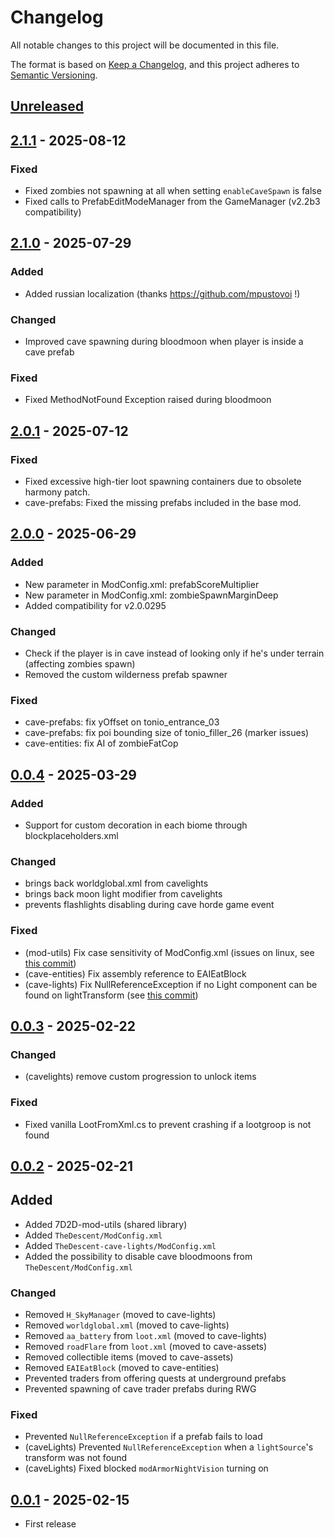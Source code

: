 # Changelog

All notable changes to this project will be documented in this file.

The format is based on [Keep a Changelog](https://keepachangelog.com/en/1.1.0/), and this project adheres to [Semantic Versioning](https://semver.org/spec/v2.0.0.html).

## [Unreleased]

## [2.1.1] - 2025-08-12

### Fixed
- Fixed zombies not spawning at all when setting `enableCaveSpawn` is false
- Fixed calls to PrefabEditModeManager from the GameManager (v2.2b3 compatibility)

## [2.1.0] - 2025-07-29

### Added
- Added russian localization (thanks https://github.com/mpustovoi !)

### Changed
- Improved cave spawning during bloodmoon when player is inside a cave prefab

### Fixed
- Fixed MethodNotFound Exception raised during bloodmoon

## [2.0.1] - 2025-07-12

### Fixed
- Fixed excessive high-tier loot spawning containers due to obsolete harmony patch.
- cave-prefabs: Fixed the missing prefabs included in the base mod.

## [2.0.0] - 2025-06-29

### Added
- New parameter in ModConfig.xml: prefabScoreMultiplier
- New parameter in ModConfig.xml: zombieSpawnMarginDeep
- Added compatibility for v2.0.0295

### Changed
- Check if the player is in cave instead of looking only if he's under terrain (affecting zombies spawn)
- Removed the custom wilderness prefab spawner

### Fixed
- cave-prefabs: fix yOffset on tonio_entrance_03
- cave-prefabs: fix poi bounding size of tonio_filler_26 (marker issues)
- cave-entities: fix AI of zombieFatCop

## [0.0.4] - 2025-03-29

### Added
- Support for custom decoration in each biome through blockplaceholders.xml

### Changed
- brings back worldglobal.xml from cavelights
- brings back moon light modifier from cavelights
- prevents flashlights disabling during cave horde game event

### Fixed
- (mod-utils)     Fix case sensitivity of ModConfig.xml (issues on linux, see [this commit](https://github.com/VisualDev-FR/7D2D-mod-utils/commit/34f348a1e697a848c4c9aa498be65e2bc08528ba))
- (cave-entities) Fix assembly reference to EAIEatBlock
- (cave-lights)   Fix NullReferenceException if no Light component can be found on lightTransform (see [this commit](https://github.com/VisualDev-FR/7D2D-Powered-flashights/commit/6d8ef6e3e4012b3a6a105d4e05343658bd132ee6))

## [0.0.3] - 2025-02-22

### Changed
- (cavelights) remove custom progression to unlock items

### Fixed
- Fixed vanilla LootFromXml.cs to prevent crashing if a lootgroop is not found

## [0.0.2] - 2025-02-21

## Added
- Added 7D2D-mod-utils (shared library)
- Added `TheDescent/ModConfig.xml`
- Added `TheDescent-cave-lights/ModConfig.xml`
- Added the possibility to disable cave bloodmoons from `TheDescent/ModConfig.xml`

### Changed
- Removed `H_SkyManager` (moved to cave-lights)
- Removed `worldglobal.xml` (moved to cave-lights)
- Removed `aa_battery` from `loot.xml` (moved to cave-lights)
- Removed `roadFlare` from `loot.xml` (moved to cave-assets)
- Removed collectible items (moved to cave-assets)
- Removed `EAIEatBlock` (moved to cave-entities)
- Prevented traders from offering quests at underground prefabs
- Prevented spawning of cave trader prefabs during RWG

### Fixed
- Prevented `NullReferenceException` if a prefab fails to load
- (caveLights) Prevented `NullReferenceException` when a `lightSource`'s transform was not found
- (caveLights) Fixed blocked `modArmorNightVision` turning on


## [0.0.1] - 2025-02-15

- First release


[unreleased]: https://github.com/VisualDev-FR/7D2D-Procedural-Caves/compare/master...unreleased
[2.1.1]: https://github.com/VisualDev-FR/7D2D-Procedural-Caves/compare/2.1.0...2.1.1
[2.1.0]: https://github.com/VisualDev-FR/7D2D-Procedural-Caves/compare/2.0.1...2.1.0
[2.0.1]: https://github.com/VisualDev-FR/7D2D-Procedural-Caves/compare/2.0.0...2.0.1
[2.0.0]: https://github.com/VisualDev-FR/7D2D-Procedural-Caves/compare/0.0.4...2.0.0
[0.0.4]: https://github.com/VisualDev-FR/7D2D-Procedural-Caves/compare/0.0.3...0.0.4
[0.0.3]: https://github.com/VisualDev-FR/7D2D-Procedural-Caves/compare/0.0.2...0.0.3
[0.0.2]: https://github.com/VisualDev-FR/7D2D-Procedural-Caves/compare/0.0.1...0.0.2
[0.0.1]: https://github.com/VisualDev-FR/7D2D-Procedural-Caves/tree/0.0.1
